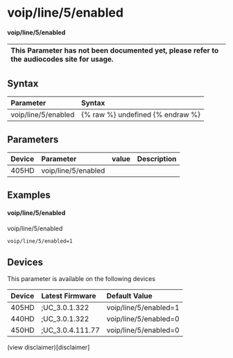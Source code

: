 ﻿---
description: voip/line/5/enabled
search:
    keywords: ['voip','line','5','enabled']
---

# voip/line/5/enabled

#### voip/line/5/enabled


| This Parameter has not been documented yet, please refer to the audiocodes site for usage.  |
| :--- |

## Syntax
| Parameter | Syntax |
| :--- | :--- |
|voip/line/5/enabled | {% raw %} undefined {% endraw %} |

## Parameters
|Device|Parameter|value|Description|
|:---|:---|:---|:---|
| 405HD | voip/line/5/enabled |  |  |

## Examples
#### voip/line/5/enabled

voip/line/5/enabled

```
voip/line/5/enabled=1
```

## Devices
This parameter is available on the following devices

| Device | Latest Firmware | Default Value |
|:---|:---|:---|
| 405HD | ;UC_3.0.1.322 | voip/line/5/enabled=1 
| 440HD | ;UC_3.0.1.322 | voip/line/5/enabled=0 
| 450HD | ;UC_3.0.4.111.77 | voip/line/5/enabled=0 

(view disclaimer)[disclaimer]
